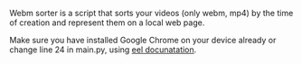 Webm sorter is a script that sorts your videos (only webm, mp4)  by the time of creation  and represent them on a local web page. 

Make sure you have installed Google Chrome on your device already or change line 24 in main.py, using [eel docunatation](https://pypi.org/project/Eel/).
